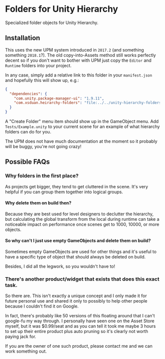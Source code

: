 # Folders for Unity Hierarchy

Specialized folder objects for Unity Hierarchy.

## Installation

This uses the new UPM system introduced in `2017.2` (and something something
`2018.1`?). The old copy-into-Assets method still works perfectly decent so if
you don't want to bother with UPM just copy the `Editor` and `Runtime` folders
into your project.

In any case, simply add a relative link to this folder in your `manifest.json`
and hopefully this will show up, e.g.:

```json
{
  "dependencies": {
    "com.unity.package-manager-ui": "1.9.11",
    "com.xsduan.heirarchy-folders": "file:../../unity-hierarchy-folders"
  }
}
```

A "Create Folder" menu item should show up in the GameObject menu. Add
`Tests/Example.unity` to your current scene for an example of what hierarchy
folders can do for you.

The UPM does not have much documentation at the moment so it probably will be
buggy, you're not going crazy!

## Possible FAQs

### Why folders in the first place?

As projects get bigger, they tend to get cluttered in the scene. It's very
helpful if you can group them together into logical groups.

#### Why delete them on build then?

Because they are best used for level designers to declutter the hierarchy, but
calculating the global transform from the local during runtime can take a
noticeable impact on performance once scenes get to 1000, 10000, or more
objects.

#### So why can't I just use empty GameObjects and delete them on build?

Sometimes empty GameObjects are used for other things and it's useful to have a
specific type of object that should always be deleted on build.

Besides, I did all the legwork, so you wouldn't have to!

### There's another product/widget that exists that does this exact task.

So there are. This isn't exactly a unique concept and I only made it for future
personal use and shared it only to possibly to help other people because I
couldn't find it on Google.

In fact, there's probably like 50 versions of this floating around that I can't
google-fu my way through. I personally have seen one on the Asset Store myself,
but it was $0.99/seat and as you can tell it took me maybe 3 hours to set up
their entire product plus auto pruning so it's clearly not worth paying jack
for.

If you are the owner of one such product, please contact me and we can work
something out.
